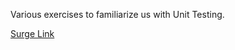 Various exercises to familiarize us with Unit Testing.

[Surge Link](http://fluffy-education.surge.sh/)
